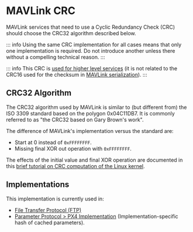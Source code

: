 # MAVLink CRC

MAVLink services that need to use a Cyclic Redundancy Check (CRC) should choose the CRC32 algorithm described below.

::: info
Using the same CRC implementation for all cases means that only one implementation is required.
Do not introduce another unless there without a compelling technical reason.
:::

::: info
This CRC is [used for higher level services](#implementations) (it is not related to the CRC16 used for the checksum in [MAVLink serialization](serialization.md#checksum)).
:::

## CRC32 Algorithm

The CRC32 algorithm used by MAVLink is similar to (but different from) the ISO 3309 standard based on the polygon 0x04C11DB7.
It is commonly referred to as "the CRC32 based on Gary Brown's work".

The difference of MAVLink's implementation versus the standard are:

- Start at 0 instead of `0xFFFFFFFF`.
- Missing final XOR out operation with `0xFFFFFFFF`.

The effects of the initial value and final XOR operation are documented in this [brief tutorial on CRC computation of the Linux kernel](https://github.com/torvalds/linux/blob/master/Documentation/staging/crc32.rst).

## Implementations

This implementation is currently used in:

- [File Transfer Protocol (FTP)](../services/ftp.md)
- [Parameter Protocol > PX4 Implementation](../services/parameter.md#px4) (Implementation-specific hash of cached parameters).
